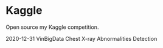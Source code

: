 # Kaggle
Open source my Kaggle competition.

2020-12-31    VinBigData Chest X-ray Abnormalities Detection
